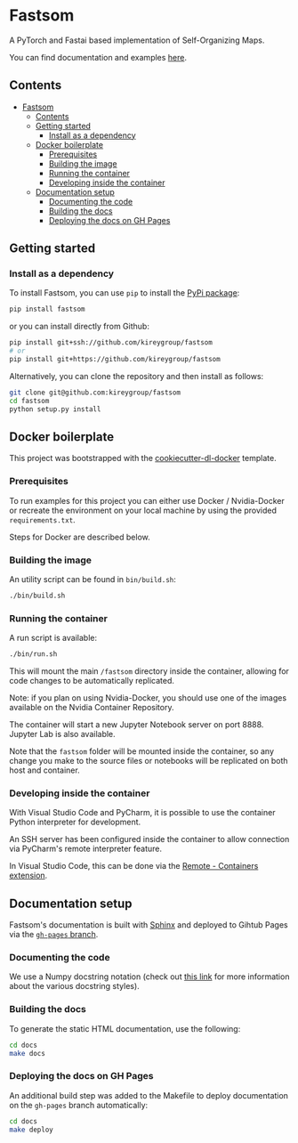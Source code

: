# Fastsom

A PyTorch and Fastai based implementation of Self-Organizing Maps.

You can find documentation and examples [here](https://kireygroup.github.io/fastsom/).

## Contents

- [Fastsom](#fastsom)
  - [Contents](#contents)
  - [Getting started](#getting-started)
    - [Install as a dependency](#install-as-a-dependency)
  - [Docker boilerplate](#docker-boilerplate)
    - [Prerequisites](#prerequisites)
    - [Building the image](#building-the-image)
    - [Running the container](#running-the-container)
    - [Developing inside the container](#developing-inside-the-container)
  - [Documentation setup](#documentation-setup)
    - [Documenting the code](#documenting-the-code)
    - [Building the docs](#building-the-docs)
    - [Deploying the docs on GH Pages](#deploying-the-docs-on-gh-pages)

## Getting started

### Install as a dependency

To install Fastsom, you can use `pip` to install the [PyPi package](https://pypi.org/project/fastsom/):

```bash
pip install fastsom
```

or you can install directly from Github:

```bash
pip install git+ssh://github.com/kireygroup/fastsom
# or
pip install git+https://github.com/kireygroup/fastsom
```

Alternatively, you can clone the repository and then install as follows:

```bash
git clone git@github.com:kireygroup/fastsom
cd fastsom
python setup.py install
```

## Docker boilerplate

This project was bootstrapped with the [cookiecutter-dl-docker](https://github.com/rsayn/cookiecutter-dl-docker) template.

### Prerequisites

To run examples for this project you can either use Docker / Nvidia-Docker or recreate the environment on your local machine by using the provided `requirements.txt`.

Steps for Docker are described below.

### Building the image

An utility script can be found in `bin/build.sh`:

```bash
./bin/build.sh
```

### Running the container

A run script is available:

```bash
./bin/run.sh
```

This will mount the main `/fastsom` directory inside the container, allowing for code changes to be automatically replicated.

Note: if you plan on using Nvidia-Docker, you should use one of the images available on the Nvidia Container Repository.

The container will start a new Jupyter Notebook server on port 8888. Jupyter Lab is also available.

Note that the `fastsom` folder will be mounted inside the container, so any change you make to the source files or notebooks will be replicated on both host and container.

### Developing inside the container

With Visual Studio Code and PyCharm, it is possible to use the container Python interpreter for development.

An SSH server has been configured inside the container to allow connection via PyCharm's remote interpreter feature.

In Visual Studio Code, this can be done via the [Remote - Containers extension](https://marketplace.visualstudio.com/items?itemName=ms-vscode-remote.remote-containers).

## Documentation setup

Fastsom's documentation is built with [Sphinx](https://www.sphinx-doc.org/) and deployed to Gihtub Pages via the [`gh-pages` branch](https://github.com/kireygroup/fastsom/tree/gh-pages).

### Documenting the code

We use a Numpy docstring notation (check out [this link](http://www.sphinx-doc.org/en/master/usage/extensions/napoleon.html) for more information about the various docstring styles).

### Building the docs

To generate the static HTML documentation, use the following:

```bash
cd docs
make docs
```

### Deploying the docs on GH Pages

An additional build step was added to the Makefile to deploy documentation on the `gh-pages` branch automatically:

```bash
cd docs
make deploy
```
